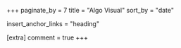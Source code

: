 +++
paginate_by = 7
title = "Algo Visual"
sort_by = "date"

insert_anchor_links = "heading"

[extra]
comment = true
+++
